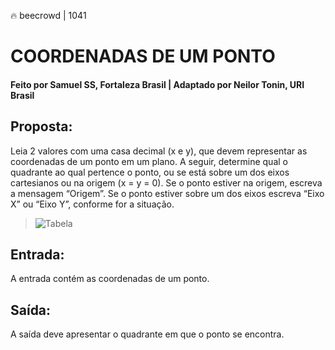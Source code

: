 🔥 beecrowd | 1041
# COORDENADAS DE UM PONTO
#### Feito por Samuel SS, Fortaleza  Brasil | Adaptado por Neilor Tonin, URI  Brasil

## Proposta:
Leia 2 valores com uma casa decimal (x e y), que devem representar as coordenadas de um ponto em um plano. A seguir, determine qual o quadrante ao qual pertence o ponto, ou se está sobre um dos eixos cartesianos ou na origem (x = y = 0). Se o ponto estiver na origem, escreva a mensagem “Origem”. Se o ponto estiver sobre um dos eixos escreva “Eixo X” ou “Eixo Y”, conforme for a situação.
>![Tabela](https://resources.beecrowd.com.br/gallery/images/problems/UOJ_1041.png)


## Entrada:
A entrada contém as coordenadas de um ponto.

## Saída:
A saída deve apresentar o quadrante em que o ponto se encontra.
